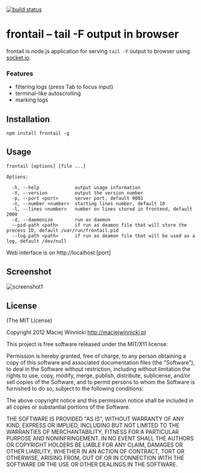 [![build status](https://secure.travis-ci.org/mthenw/frontail.png)](http://travis-ci.org/mthenw/frontail)

# frontail – tail -F output in browser


frontail is node.js application for serving `tail -F` output to browser using [socket.io](http://socket.io/).

### Features

* filtering logs (press Tab to focus input)
* terminal-like autoscrolling
* marking logs

## Installation

    npm install frontail -g

## Usage

    frontail [options] [file ...]

    Options:

      -h, --help             output usage information
      -V, --version          output the version number
      -p, --port <port>      server port, default 9001
      -n, --number <number>  starting lines number, default 10
      -l, --lines <number>   number on lines stored in frontend, default 2000
      -d, --daemonize        run as daemon
      --pid-path <path>      if run as deamon file that will store the process ID, default /var/run/frontail.pid
      --log-path <path>      if run as deamon file that will be used as a log, default /dev/null

Web interface is on http://localhost:[port]

## Screenshot

![screenshot1](http://dl.dropbox.com/u/3101412/frontail3.png)

## License

(The MIT License)

Copyright 2012 Maciej Winnicki http://maciejwinnicki.pl

This project is free software released under the MIT/X11 license:

Permission is hereby granted, free of charge, to any person obtaining a copy
of this software and associated documentation files (the "Software"), to deal
in the Software without restriction, including without limitation the rights
to use, copy, modify, merge, publish, distribute, sublicense, and/or sell
copies of the Software, and to permit persons to whom the Software is
furnished to do so, subject to the following conditions:

The above copyright notice and this permission notice shall be included in
all copies or substantial portions of the Software.

THE SOFTWARE IS PROVIDED "AS IS", WITHOUT WARRANTY OF ANY KIND, EXPRESS OR
IMPLIED, INCLUDING BUT NOT LIMITED TO THE WARRANTIES OF MERCHANTABILITY,
FITNESS FOR A PARTICULAR PURPOSE AND NONINFRINGEMENT. IN NO EVENT SHALL THE
AUTHORS OR COPYRIGHT HOLDERS BE LIABLE FOR ANY CLAIM, DAMAGES OR OTHER
LIABILITY, WHETHER IN AN ACTION OF CONTRACT, TORT OR OTHERWISE, ARISING FROM,
OUT OF OR IN CONNECTION WITH THE SOFTWARE OR THE USE OR OTHER DEALINGS IN
THE SOFTWARE.
